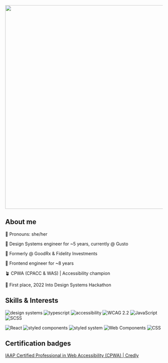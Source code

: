 <img width="650px" alt="" src="https://user-images.githubusercontent.com/21375185/189189766-89615af1-d9dd-46b4-877f-d36594c934cc.png">

## About me

🌱 Pronouns: she/her

🌿 Design Systems engineer for ~5 years, currently @ Gusto

🌼 Formerly @ GoodRx & Fidelity Investments

🍂 Frontend engineer for ~8 years

🪴 CPWA (CPACC & WAS) | Accessibility champion

🔔 First place, 2022 Into Design Systems Hackathon

## Skills & Interests
<img alt="design systems" src="https://img.shields.io/badge/Design Systems-0D1B36"> <img alt="typescript" src="https://img.shields.io/badge/Typescript-50A1B2"> <img alt="accessibility" src="https://img.shields.io/badge/Accessibility-1C5963"> <img alt="WCAG 2.2" src="https://img.shields.io/badge/WCAG 2.2-554949"> <img alt="JavaScript" src="https://img.shields.io/badge/JavaScript-3B6B4C"> <img alt="SCSS" src="https://img.shields.io/badge/SCSS-31677F">

<img alt="React" src="https://img.shields.io/badge/React-90CED7"> <img alt="styled components" src="https://img.shields.io/badge/styled components-132F53"> <img alt="styled system" src="https://img.shields.io/badge/styled system-4E4549"> <img alt="Web Components" src="https://img.shields.io/badge/Web Components-336F47"> <img alt="CSS" src="https://img.shields.io/badge/CSS-193C5D"> 

## Certification badges

[IAAP Certified Professional in Web Accessibility (CPWA) | Credly](https://www.credly.com/badges/d39a024e-8732-42d3-a1ec-2d8007af9fc2/public_url)
